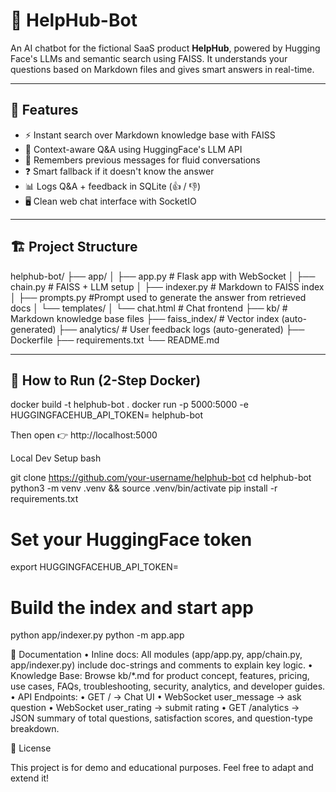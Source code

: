 # 🧠 HelpHub-Bot

An AI chatbot for the fictional SaaS product **HelpHub**, powered by Hugging Face's LLMs and semantic search using FAISS. It understands your questions based on Markdown files and gives smart answers in real-time.

---

## 🚀 Features

- ⚡️ Instant search over Markdown knowledge base with FAISS
- 💬 Context-aware Q&A using HuggingFace's LLM API
- 🧠 Remembers previous messages for fluid conversations
- ❓ Smart fallback if it doesn't know the answer
- 📊 Logs Q&A + feedback in SQLite (👍 / 👎)
- 🖥️ Clean web chat interface with SocketIO

---

## 🏗️ Project Structure
helphub-bot/
├── app/
│ ├── app.py # Flask app with WebSocket
│ ├── chain.py # FAISS + LLM setup
│ ├── indexer.py # Markdown to FAISS index
│ ├── prompts.py #Prompt used to generate the answer from retrieved docs
│ └── templates/
│ └── chat.html # Chat frontend
├── kb/ # Markdown knowledge base files
├── faiss_index/ # Vector index (auto-generated)
├── analytics/ # User feedback logs (auto-generated)
├── Dockerfile
├── requirements.txt
└── README.md


---

## 🧪 How to Run (2-Step Docker)


docker build -t helphub-bot .
docker run -p 5000:5000 -e HUGGINGFACEHUB_API_TOKEN=<your-hf-token-here> helphub-bot

Then open 👉 http://localhost:5000

Local Dev Setup
bash

git clone https://github.com/your-username/helphub-bot
cd helphub-bot
python3 -m venv .venv && source .venv/bin/activate
pip install -r requirements.txt

# Set your HuggingFace token
export HUGGINGFACEHUB_API_TOKEN=<your-hf-token-here>

# Build the index and start app
python app/indexer.py
python -m app.app

📖 Documentation
	•	Inline docs: All modules (app/app.py, app/chain.py, app/indexer.py) include doc-strings and comments to explain key logic.
	•	Knowledge Base: Browse kb/*.md for product concept, features, pricing, use cases, FAQs, troubleshooting, security, analytics, and developer guides.
	•	API Endpoints:
	•	GET / → Chat UI
	•	WebSocket user_message → ask question
	•	WebSocket user_rating → submit rating
	•	GET /analytics → JSON summary of total questions, satisfaction scores, and question-type breakdown.



📄 License

This project is for demo and educational purposes. Feel free to adapt and extend it!
